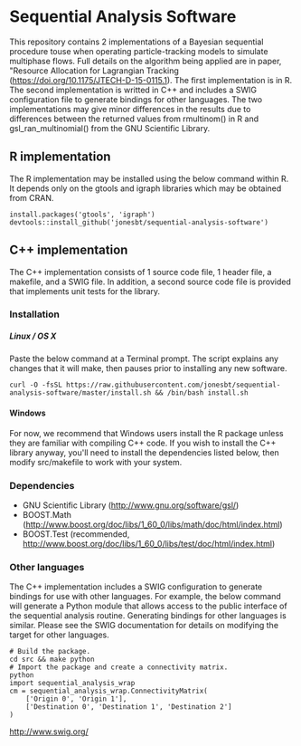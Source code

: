Sequential Analysis Software
============================

This repository contains 2 implementations of a Bayesian sequential procedure touse when operating particle-tracking models to simulate multiphase flows. Full details on the algorithm being applied are in paper, "Resource Allocation for Lagrangian Tracking (https://doi.org/10.1175/JTECH-D-15-0115.1). The
first implementation is in R. The second implementation is writted in C++ and
includes a SWIG configuration file to generate bindings for other languages. The
two implementations may give minor differences in the results due to differences
between the returned values from rmultinom() in R and gsl_ran_multinomial() from
the GNU Scientific Library.

## R implementation
The R implementation may be installed using the below command within R. It depends only on the gtools and igraph libraries which may be obtained from CRAN.
```
install.packages('gtools', 'igraph')
devtools::install_github('jonesbt/sequential-analysis-software')
```

## C++ implementation
The C++ implementation consists of 1 source code file, 1 header file, a makefile, and a SWIG file. In addition, a second source code file is provided that implements unit tests for the library.

### Installation
##### Linux / OS X
Paste the below command at a Terminal prompt. The script explains any changes that it will make, then pauses prior to installing any new software.
```
curl -O -fsSL https://raw.githubusercontent.com/jonesbt/sequential-analysis-software/master/install.sh && /bin/bash install.sh
```

#### Windows
For now, we recommend that Windows users install the R package unless they are familiar with compiling C++ code. If you wish to install the C++ library anyway, you'll need to install the dependencies listed below, then modify src/makefile to work with your system.

### Dependencies
- GNU Scientific Library (http://www.gnu.org/software/gsl/)
- BOOST.Math (http://www.boost.org/doc/libs/1_60_0/libs/math/doc/html/index.html)
- BOOST.Test (recommended, http://www.boost.org/doc/libs/1_60_0/libs/test/doc/html/index.html)

### Other languages
The C++ implementation includes a SWIG configuration to generate bindings for use with other languages. For example, the below command will generate a Python module that allows access to the public interface of the sequential analysis routine. Generating bindings for other languages is similar. Please see the SWIG documentation for details on modifying the target for other languages.

```
# Build the package.
cd src && make python
# Import the package and create a connectivity matrix.
python
import sequential_analysis_wrap
cm = sequential_analysis_wrap.ConnectivityMatrix(
    ['Origin 0', 'Origin 1'],
    ['Destination 0', 'Destination 1', 'Destination 2']
)
```

http://www.swig.org/
